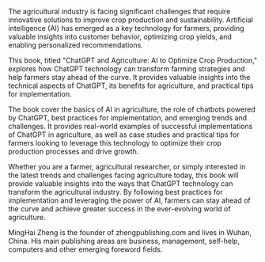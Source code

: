 
The agricultural industry is facing significant challenges that require innovative solutions to improve crop production and sustainability. Artificial intelligence (AI) has emerged as a key technology for farmers, providing valuable insights into customer behavior, optimizing crop yields, and enabling personalized recommendations.

This book, titled "ChatGPT and Agriculture: AI to Optimize Crop Production," explores how ChatGPT technology can transform farming strategies and help farmers stay ahead of the curve. It provides valuable insights into the technical aspects of ChatGPT, its benefits for agriculture, and practical tips for implementation.

The book cover the basics of AI in agriculture, the role of chatbots powered by ChatGPT, best practices for implementation, and emerging trends and challenges. It provides real-world examples of successful implementations of ChatGPT in agriculture, as well as case studies and practical tips for farmers looking to leverage this technology to optimize their crop production processes and drive growth.

Whether you are a farmer, agricultural researcher, or simply interested in the latest trends and challenges facing agriculture today, this book will provide valuable insights into the ways that ChatGPT technology can transform the agricultural industry. By following best practices for implementation and leveraging the power of AI, farmers can stay ahead of the curve and achieve greater success in the ever-evolving world of agriculture.

MingHai Zheng is the founder of zhengpublishing.com and lives in Wuhan, China. His main publishing areas are business, management, self-help, computers and other emerging foreword fields.
